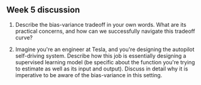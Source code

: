 ## Week 5 discussion

1. Describe the bias-variance tradeoff in your own words.  What are its practical concerns, and how can we successfully navigate this tradeoff curve?  

2. Imagine you're an engineer at Tesla, and you're designing the autopilot self-driving system.  Describe how this job is essentially designing a supervised learning model (be specific about the function you're trying to estimate as well as its input and output).  Discuss in detail why it is imperative to be aware of the bias-variance in this setting.  